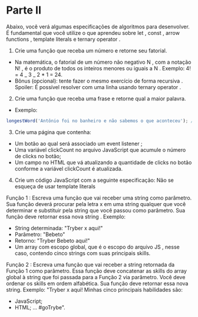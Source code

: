 # Parte II

Abaixo, você verá algumas especificações de algoritmos para desenvolver. É fundamental que você utilize o que aprendeu sobre let , const , arrow functions , template literals e ternary operator .

1. Crie uma função que receba um número e retorne seu fatorial.

- Na matemática, o fatorial de um número não negativo N , com a notação N! , é o produto de todos os inteiros menores ou iguais a N . Exemplo: 4! = 4 _ 3 _ 2 \* 1 = 24.
- Bônus (opcional): tente fazer o mesmo exercício de forma recursiva . Spoiler: É possível resolver com uma linha usando ternary operator .

2. Crie uma função que receba uma frase e retorne qual a maior palavra.

- Exemplo:

```js
longestWord('Antônio foi no banheiro e não sabemos o que aconteceu'); // retorna 'aconteceu'
```

3. Crie uma página que contenha:

- Um botão ao qual será associado um event listener ;
- Uma variável clickCount no arquivo JavaScript que acumule o número de clicks no botão;
- Um campo no HTML que vá atualizando a quantidade de clicks no botão conforme a variável clickCount é atualizada.

4. Crie um código JavaScript com a seguinte especificação:
   Não se esqueça de usar template literals

Função 1 : Escreva uma função que vai receber uma string como parâmetro. Sua função deverá procurar pela letra x em uma string qualquer que você determinar e substituir pela string que você passou como parâmetro. Sua função deve retornar essa nova string .
  Exemplo:
- String determinada: "Tryber x aqui!"
- Parâmetro: "Bebeto"
- Retorno: "Tryber Bebeto aqui!"
- Um array com escopo global, que é o escopo do arquivo JS , nesse caso, contendo cinco strings com suas principais skills.

Função 2 : Escreva uma função que vai receber a string retornada da Função 1 como parâmetro. Essa função deve concatenar as skills do array global à string que foi passada para a Função 2 via parâmetro. Você deve ordenar os skills em ordem alfabética. Sua função deve retornar essa nova string.
  Exemplo: "Tryber x aqui! Minhas cinco principais habilidades são:
  - JavaScript;
  - HTML; ... #goTrybe".
